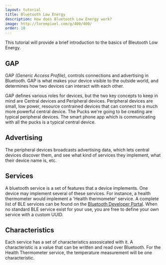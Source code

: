 ```yaml
---
layout: tutorial
title: Bluetooth Low Energy
description: How does Bluetooth Low Energy work?
image: http://lorempixel.com/g/400/400/
order: 10
---
```


This tutorial will provide a brief introduction to the basics of Bleutooth Low Energy.

## GAP

GAP _(Generic Access Profile)_, controls connections and advertising in Bluetooth.
GAP is what makes your device visible to the outside world, and determines how two devices can interact with each other.

GAP defines various roles for devices, but the two key concepts to keep in mind are Central devices and Peripheral devices.
Peripheral devices are small, low power, resource contrained devices that can connect to a much more powerful central device.
The Pucks we're going to be creating are typical peripheral devices.
The smart phone app which is communicating with all the pucks is a typical central device.

## Advertising

The peripheral devices broadcasts advertising data, which lets central devices discover them, and see what kind of services they implement, what their device name is, etc.

## Services

A bluetooth service is a set of features that a device implements.
One device may implement several of these services.
For instance, a health thermometer would implement a 'Health thermometer' service.
A complete list of BLE services can be found on the [Bluetooth Developer Portal](https://developer.bluetooth.org/gatt/services/Pages/ServicesHome.aspx).
When no standard BLE service exist for your use, you are free to define your own service with a custom UUID.

## Characteristics

Each service has a set of characteristics assosicated with it.
A characteristic is a value that can be written and read over Bluetooth.
For the Health Thermometer service, the temperature measurement will be one characteristic.
